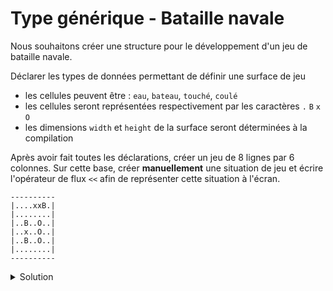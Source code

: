 # Type générique - Bataille navale

Nous souhaitons créer une structure pour le développement d'un jeu de bataille navale.

Déclarer les types de données permettant de définir une surface de jeu

- les cellules peuvent être : `eau`, `bateau`, `touché`, `coulé`
- les cellules seront représentées respectivement par les caractères `.` `B` `x` `O`
- les dimensions `width` et `height` de la surface seront déterminées à la compilation

Après avoir fait toutes les déclarations, créer un jeu de 8 lignes par 6 colonnes. Sur cette base, créer **manuellement** une situation de jeu et écrire l'opérateur de flux `<<` afin de représenter cette situation à l'écran.

~~~
----------
|....xxB.|
|........|
|..B..O..|
|..x..O..|
|..B..O..|
|........|
----------
~~~

<details>
<summary> Solution</summary>

~~~cpp
#include <iostream>
#include <string>
#include <array>

using namespace std;

//------------------------------------------------------------
enum class Cell        {Eau, Bateau, Touche, Coule};
const array CellChar = {'.', 'B',    'x',    'O'};

//------------------------------------------------------------
template <typename T, size_t width>
using Row = array<T, width>;

//------------------------------------------------------------
template <typename T, size_t width, size_t height>
using Grid = array<Row<T, width>, height>;

//------------------------------------------------------------
template <typename T, size_t width, size_t height>
ostream& operator<< (ostream& os, const Grid<T, width, height>& g);

//------------------------------------------------------------
int main() {
   const Cell E = Cell::Eau;
   const Cell B = Cell::Bateau;
   const Cell T = Cell::Touche;
   const Cell C = Cell::Coule;

   using Game = Grid<Cell, 8, 6>;

   Game game = {{{E, E, E, E, T, T, B, E},
                 {E, E, E, E, E, E, E, E},
                 {E, E, B, E, E, C, E, E},
                 {E, E, T, E, E, C, E, E},
                 {E, E, B, E, E, C, E, E},
                 {E, E, E, E, E, E, E, E}}};

   cout << game << endl;
}

//------------------------------------------------------------
template <typename T, size_t width, size_t heigth>
ostream& operator<< (ostream& os, const Grid<T, width, heigth>& g) {
   os << std::string(width+2, '-') << endl;
   for (const Row<T, width>& r : g) {
      os << '|';
      for (Cell c : r)
         os << CellChar.at((size_t)c);
      os << '|' << endl;
   }
   return os << string(width+2, '-') << endl;
}
~~~

</details>
